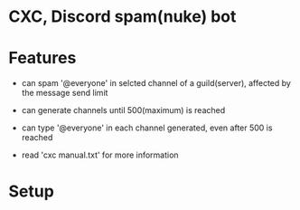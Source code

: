 # CXC, Discord spam(nuke) bot

# Features
- can spam '@everyone' in selcted channel of a guild(server), affected by the message send limit

- can generate channels until 500(maximum) is reached

- can type '@everyone' in each channel generated, even after 500 is reached

- read 'cxc manual.txt' for more information

# Setup

